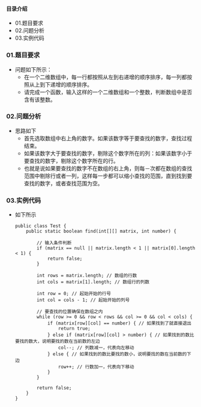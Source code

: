 #### 目录介绍
- 01.题目要求
- 02.问题分析
- 03.实例代码










### 01.题目要求
- 问题如下所示：
    - 在一个二维数组中，每一行都按照从左到右递增的顺序排序，每一列都按照从上到下递增的顺序排序。
    - 请完成一个函数，输入这样的一个二维数组和一个整数，判断数组中是否含有该整数。



### 02.问题分析
- 思路如下
    - 首先选取数组中右上角的数字。如果该数字等于要查找的数字，查找过程结束。
    - 如果该数字大于要查找的数字，剔除这个数字所在的列：如果该数字小于要查找的数字，剔除这个数字所在的行。
    - 也就是说如果要查找的数字不在数组的右上角，则每－次都在数组的查找范围中剔除行或者一列，这样每一步都可以缩小查找的范围，直到找到要查找的数字，或者查找范围为空。


### 03.实例代码
- 如下所示
    ```
    public class Test {  
        public static boolean find(int[][] matrix, int number) {  
    
            // 输入条件判断  
            if (matrix == null || matrix.length < 1 || matrix[0].length < 1) {  
                return false;  
            }  
    
            int rows = matrix.length; // 数组的行数  
            int cols = matrix[1].length; // 数组行的列数  
    
            int row = 0; // 起始开始的行号  
            int col = cols - 1; // 起始开始的列号  
    
            // 要查找的位置确保在数组之内  
            while (row >= 0 && row < rows && col >= 0 && col < cols) {  
                if (matrix[row][col] == number) { // 如果找到了就直接退出  
                    return true;  
                } else if (matrix[row][col] > number) { // 如果找到的数比要找的数大，说明要找的数在当前数的左边  
                    col--; // 列数减一，代表向左移动  
                } else { // 如果找到的数比要找的数小，说明要找的数在当前数的下边  
                    row++; // 行数加一，代表向下移动  
                }  
            }  
    
            return false;  
        }   
    }
    ```




